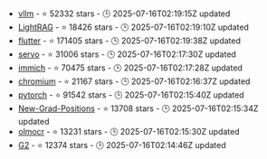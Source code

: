 - [vllm](https://github.com/vllm-project/vllm) - ⭐ 52332 stars - 🕒 2025-07-16T02:19:15Z updated
- [LightRAG](https://github.com/HKUDS/LightRAG) - ⭐ 18426 stars - 🕒 2025-07-16T02:19:10Z updated
- [flutter](https://github.com/flutter/flutter) - ⭐ 171405 stars - 🕒 2025-07-16T02:19:38Z updated
- [servo](https://github.com/servo/servo) - ⭐ 31006 stars - 🕒 2025-07-16T02:17:30Z updated
- [immich](https://github.com/immich-app/immich) - ⭐ 70475 stars - 🕒 2025-07-16T02:17:28Z updated
- [chromium](https://github.com/chromium/chromium) - ⭐ 21167 stars - 🕒 2025-07-16T02:16:37Z updated
- [pytorch](https://github.com/pytorch/pytorch) - ⭐ 91542 stars - 🕒 2025-07-16T02:15:40Z updated
- [New-Grad-Positions](https://github.com/SimplifyJobs/New-Grad-Positions) - ⭐ 13708 stars - 🕒 2025-07-16T02:15:34Z updated
- [olmocr](https://github.com/allenai/olmocr) - ⭐ 13231 stars - 🕒 2025-07-16T02:15:30Z updated
- [G2](https://github.com/antvis/G2) - ⭐ 12374 stars - 🕒 2025-07-16T02:14:46Z updated
